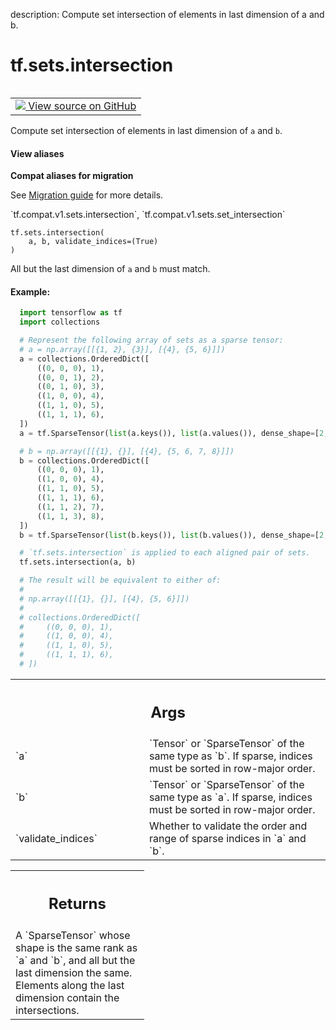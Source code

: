 description: Compute set intersection of elements in last dimension of a and b.

<div itemscope itemtype="http://developers.google.com/ReferenceObject">
<meta itemprop="name" content="tf.sets.intersection" />
<meta itemprop="path" content="Stable" />
</div>

# tf.sets.intersection

<!-- Insert buttons and diff -->

<table class="tfo-notebook-buttons tfo-api nocontent" align="left">
<td>
  <a target="_blank" href="https://github.com/tensorflow/tensorflow/blob/r2.2/tensorflow/python/ops/sets_impl.py#L136-L201">
    <img src="https://www.tensorflow.org/images/GitHub-Mark-32px.png" />
    View source on GitHub
  </a>
</td>
</table>



Compute set intersection of elements in last dimension of `a` and `b`.

<section class="expandable">
  <h4 class="showalways">View aliases</h4>
  <p>
<b>Compat aliases for migration</b>
<p>See
<a href="https://www.tensorflow.org/guide/migrate">Migration guide</a> for
more details.</p>
<p>`tf.compat.v1.sets.intersection`, `tf.compat.v1.sets.set_intersection`</p>
</p>
</section>

<pre class="devsite-click-to-copy prettyprint lang-py tfo-signature-link">
<code>tf.sets.intersection(
    a, b, validate_indices=(True)
)
</code></pre>



<!-- Placeholder for "Used in" -->

All but the last dimension of `a` and `b` must match.

#### Example:



```python
  import tensorflow as tf
  import collections

  # Represent the following array of sets as a sparse tensor:
  # a = np.array([[{1, 2}, {3}], [{4}, {5, 6}]])
  a = collections.OrderedDict([
      ((0, 0, 0), 1),
      ((0, 0, 1), 2),
      ((0, 1, 0), 3),
      ((1, 0, 0), 4),
      ((1, 1, 0), 5),
      ((1, 1, 1), 6),
  ])
  a = tf.SparseTensor(list(a.keys()), list(a.values()), dense_shape=[2,2,2])

  # b = np.array([[{1}, {}], [{4}, {5, 6, 7, 8}]])
  b = collections.OrderedDict([
      ((0, 0, 0), 1),
      ((1, 0, 0), 4),
      ((1, 1, 0), 5),
      ((1, 1, 1), 6),
      ((1, 1, 2), 7),
      ((1, 1, 3), 8),
  ])
  b = tf.SparseTensor(list(b.keys()), list(b.values()), dense_shape=[2, 2, 4])

  # `tf.sets.intersection` is applied to each aligned pair of sets.
  tf.sets.intersection(a, b)

  # The result will be equivalent to either of:
  #
  # np.array([[{1}, {}], [{4}, {5, 6}]])
  #
  # collections.OrderedDict([
  #     ((0, 0, 0), 1),
  #     ((1, 0, 0), 4),
  #     ((1, 1, 0), 5),
  #     ((1, 1, 1), 6),
  # ])
```

<!-- Tabular view -->
 <table class="responsive fixed orange">
<colgroup><col width="214px"><col></colgroup>
<tr><th colspan="2"><h2 class="add-link">Args</h2></th></tr>

<tr>
<td>
`a`
</td>
<td>
`Tensor` or `SparseTensor` of the same type as `b`. If sparse, indices
must be sorted in row-major order.
</td>
</tr><tr>
<td>
`b`
</td>
<td>
`Tensor` or `SparseTensor` of the same type as `a`. If sparse, indices
must be sorted in row-major order.
</td>
</tr><tr>
<td>
`validate_indices`
</td>
<td>
Whether to validate the order and range of sparse indices
in `a` and `b`.
</td>
</tr>
</table>



<!-- Tabular view -->
 <table class="responsive fixed orange">
<colgroup><col width="214px"><col></colgroup>
<tr><th colspan="2"><h2 class="add-link">Returns</h2></th></tr>
<tr class="alt">
<td colspan="2">
A `SparseTensor` whose shape is the same rank as `a` and `b`, and all but
the last dimension the same. Elements along the last dimension contain the
intersections.
</td>
</tr>

</table>

